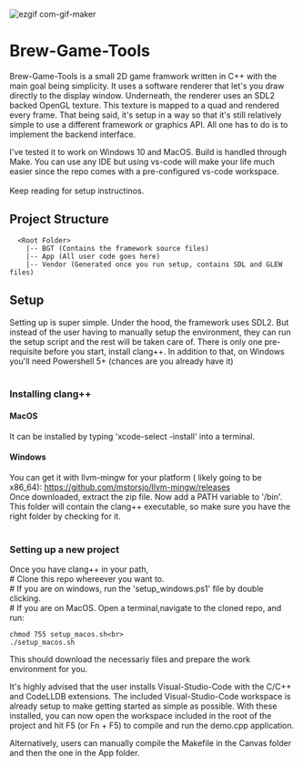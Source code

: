 ![ezgif com-gif-maker](https://user-images.githubusercontent.com/8151229/169681153-ff8e2b25-d8b9-4b4a-81c1-3a19a932ae0c.gif)

# Brew-Game-Tools
Brew-Game-Tools is a small 2D game framwork written in C++ with the main goal being simplicity. 
It uses a software renderer that let's you draw directly to the display window. Underneath, the renderer uses an SDL2 backed OpenGL texture. This texture is mapped to a quad and rendered every frame. That being said, it's setup in a way so that it's still relatively simple to use a different framework or graphics API. All one has to do is to implement the backend interface.

I've tested it to work on Windows 10 and MacOS. Build is handled through Make. You can use any IDE but using vs-code will make your life much easier since the repo comes with a pre-configured vs-code workspace.<br><br>
Keep reading for setup instructinos.

## Project Structure
```
  <Root Folder>
    |-- BGT (Contains the framework source files)
    |-- App (All user code goes here)
    |-- Vendor (Generated once you run setup, contains SDL and GLEW files)
```

## Setup
Setting up is super simple. Under the hood, the framework uses SDL2. But instead of the user having to manually setup the environment, they can run the setup script and the rest will be taken care of. 
There is only one pre-requisite before you start, install clang++. In addition to that, on Windows you'll need Powershell 5+ (chances are you already have it)<br>
<br>
### Installing clang++
  #### MacOS
  It can be installed by typing 'xcode-select -install' into a terminal. <br>
  #### Windows
  You can get it with llvm-mingw for your platform ( likely going to be x86_64): https://github.com/mstorsjo/llvm-mingw/releases <br>
  Once downloaded, extract the zip file. Now add a PATH variable to '<folder with extracted files>/bin'. This folder will contain the clang++ executable, so make sure you have the right folder by checking for it. <br><br>
  
### Setting up a new project
<p> Once you have clang++ in your path,<br> 
  # Clone this repo whereever you want to.<br>
  # If you are on windows, run the 'setup_windows.ps1' file by double clicking.<br>
  # If you are on MacOS. Open a terminal,navigate to the cloned repo, and run:<br>
  
  ```
  chmod 755 setup_macos.sh<br>
  ./setup_macos.sh
  ```
  
This should download the necessariy files and prepare the work environment for you.<br>
<p>It's highly advised that the user installs Visual-Studio-Code with the C/C++ and CodeLLDB extensions. The included Visual-Studio-Code workspace is already setup to make getting started as simple as possible. With these installed, you can now open the workspace included in the root of the project and hit F5 (or Fn + F5) to compile and run the demo.cpp application.<br>
<p>Alternatively, users can manually compile the Makefile in the Canvas folder and then the one in the App folder.
  
  
   
